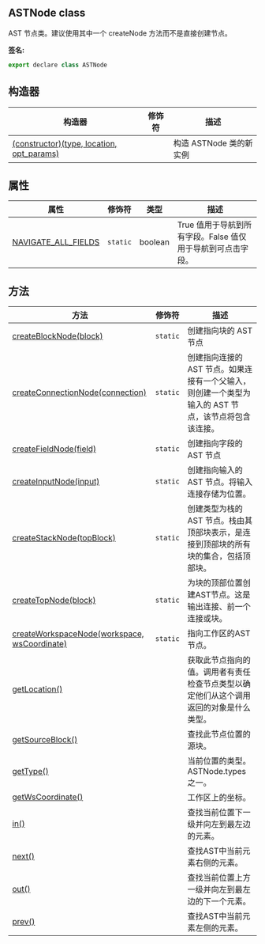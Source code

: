 ## ASTNode class

AST 节点类。建议使用其中一个 createNode 方法而不是直接创建节点。

**签名:**

```javascript
export declare class ASTNode
```

## 构造器

| 构造器                                                                                                          | 修饰符 | 描述                    |
| --------------------------------------------------------------------------------------------------------------- | ------ | ----------------------- |
| [(constructor)(type, location, opt_params)](/reference/js/blockly.astnode_class._constructor__1_constructor.md) |        | 构造 ASTNode 类的新实例 |

## 属性

| 属性                                                                                       | 修饰符   | 类型    | 描述                                                        |
| ------------------------------------------------------------------------------------------ | -------- | ------- | ----------------------------------------------------------- |
| [NAVIGATE_ALL_FIELDS](/reference/js/blockly.astnode_class.navigate_all_fields_property.md) | `static` | boolean | True 值用于导航到所有字段。False 值仅用于导航到可点击字段。 |

## 方法

| 方法                                                                                                                | 修饰符   | 描述                                                                                                                                                       |
| ------------------------------------------------------------------------------------------------------------------- | -------- | ---------------------------------------------------------------------------------------------------------------------------------------------------------- |
| [createBlockNode(block)](/reference/js/blockly.astnode_class.createblocknode_1_method.md)                           | `static` | 创建指向块的 AST 节点 |
| [createConnectionNode(connection)](/reference/js/blockly.astnode_class.createconnectionnode_1_method.md)            | `static` | 创建指向连接的 AST 节点。如果连接有一个父输入，则创建一个类型为输入的 AST 节点，该节点将包含该连接。                                                       |
| [createFieldNode(field)](/reference/js/blockly.astnode_class.createfieldnode_1_method.md)                           | `static` | 创建指向字段的 AST 节点 |
| [createInputNode(input)](/reference/js/blockly.astnode_class.createinputnode_1_method.md)                           | `static` | 创建指向输入的 AST 节点。将输入连接存储为位置。                                                                                                            |
| [createStackNode(topBlock)](/reference/js/blockly.astnode_class.createstacknode_1_method.md)                        | `static` | 创建类型为栈的 AST 节点。栈由其顶部块表示，是连接到顶部块的所有块的集合，包括顶部块。                                                                      |  |
| [createTopNode(block)](/reference/js/blockly.astnode_class.createtopnode_1_method.md)                               | `static` | 为块的顶部位置创建AST节点。这是输出连接、前一个连接或块。 |
| [createWorkspaceNode(workspace, wsCoordinate)](/reference/js/blockly.astnode_class.createworkspacenode_1_method.md) | `static` | 指向工作区的AST节点。 |
| [getLocation()](/reference/js/blockly.astnode_class.getlocation_1_method.md)                                        |          | 获取此节点指向的值。调用者有责任检查节点类型以确定他们从这个调用返回的对象是什么类型。 |
| [getSourceBlock()](/reference/js/blockly.astnode_class.getsourceblock_1_method.md)                                  |          | 查找此节点位置的源块。 |
| [getType()](/reference/js/blockly.astnode_class.gettype_1_method.md)                                                |          | 当前位置的类型。ASTNode.types 之一。|
| [getWsCoordinate()](/reference/js/blockly.astnode_class.getwscoordinate_1_method.md)                                |          | 工作区上的坐标。 |
| [in()](/reference/js/blockly.astnode_class.in_1_method.md)                                                          |          | 查找当前位置下一级并向左到最左边的元素。 |
| [next()](/reference/js/blockly.astnode_class.next_1_method.md)                                                      |          | 查找AST中当前元素右侧的元素。 |
| [out()](/reference/js/blockly.astnode_class.out_1_method.md)                                                        |          | 查找当前位置上方一级并向左到最左边的下一个元素。 |
| [prev()](/reference/js/blockly.astnode_class.prev_1_method.md)                                                      |          | 查找AST中当前元素左侧的元素。 |
